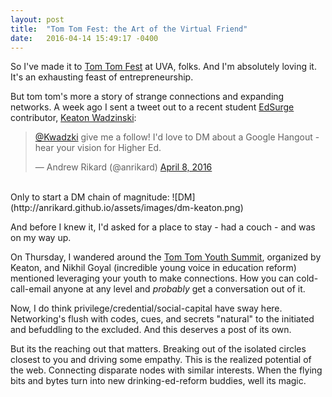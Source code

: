 ```yaml
---
layout: post
title:  "Tom Tom Fest: the Art of the Virtual Friend"
date:   2016-04-14 15:49:17 -0400
---
```


So I've made it to [Tom Tom Fest](http://tomtomfest.com/) at UVA, folks. And I'm absolutely loving it. It's an exhausting feast of entrepreneurship.

But tom tom's more a story of strange connections and expanding networks. A week ago I sent a tweet out to a recent student [EdSurge](https://www.edsurge.com/news/2016-04-07-why-student-voice-means-more-than-choice) contributor, [Keaton Wadzinski](https://twitter.com/kwadzki):

<blockquote class="twitter-tweet" data-lang="en"><p lang="en" dir="ltr"><a href="https://twitter.com/Kwadzki">@Kwadzki</a> give me a follow! I&#39;d love to DM about a Google Hangout - hear your vision for Higher Ed.</p>&mdash; Andrew Rikard (@anrikard) <a href="https://twitter.com/anrikard/status/718459185969643520">April 8, 2016</a></blockquote>
<script async src="//platform.twitter.com/widgets.js" charset="utf-8"></script>

<br>
Only to start a DM chain of magnitude:
![DM](http://anrikard.github.io/assets/images/dm-keaton.png)
<br>

And before I knew it, I'd asked for a place to stay - had a couch - and was on my way up.

On Thursday, I wandered around the [Tom Tom Youth Summit](http://tomtomfest.com/events/youth-summit/), organized by Keaton, and Nikhil Goyal (incredible young voice in education reform) mentioned leveraging your youth to make connections. How you can cold-call-email anyone at any level and *probably* get a conversation out of it.

Now, I do think privilege/credential/social-capital have sway here. Networking's flush with codes, cues, and secrets "natural" to the initiated and befuddling to the excluded. And this deserves a post of its own.

But its the reaching out that matters. Breaking out of the isolated circles closest to you and driving some empathy. This is the realized potential of the web. Connecting disparate nodes with similar interests. When the flying bits and bytes turn into new drinking-ed-reform buddies, well its magic.
